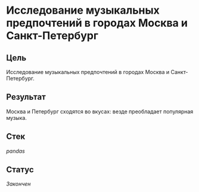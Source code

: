 # Исследование музыкальных предпочтений в городах Москва и Санкт-Петербург

## Цель
Исследование музыкальных предпочтений в городах Москва и Санкт-Петербург.
## Результат
Москва и Петербург сходятся во вкусах: везде преобладает популярная музыка.
## Стек
_pandas_
## Статус
_Закончен_
